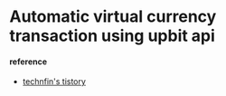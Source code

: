 <h1> Automatic virtual currency transaction using upbit api </h1>

#### reference
 - <a href="https://technfin.tistory.com/category/%ED%94%84%EB%A1%9C%EC%A0%9D%ED%8A%B8/%EB%B9%84%ED%8A%B8%EC%BD%94%EC%9D%B8%20%EC%9E%90%EB%8F%99%EB%A7%A4%EB%A7%A4">technfin's tistory</a>